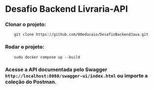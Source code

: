 # Desafio Backend Livraria-API

### Clonar o projeto:

```
    git clone https://github.com/00educaio/DesafioBackendJava.git
```

### Rodar o projeto:

```
    sudo docker compose up --build
```

### Acesse a API documentada pelo Swagger `http://localhost:8080/swagger-ui/index.html` ou importe a coleção do Postman.
